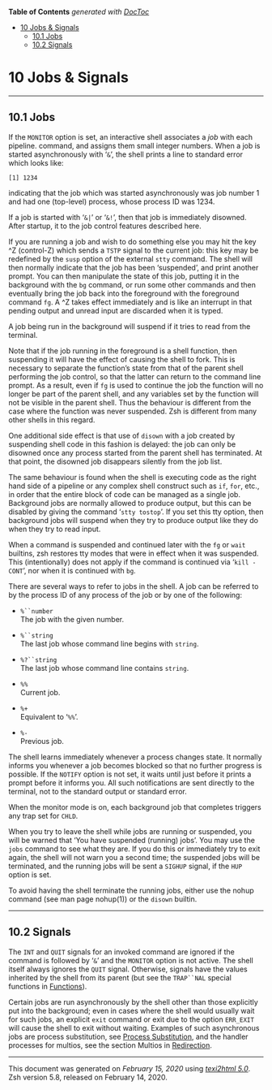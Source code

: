 <!-- START doctoc generated TOC please keep comment here to allow auto update -->
<!-- DON'T EDIT THIS SECTION, INSTEAD RE-RUN doctoc TO UPDATE -->
**Table of Contents**  *generated with [DocToc](https://github.com/thlorenz/doctoc)*

- [10 Jobs & Signals](#10-jobs--signals)
  - [10.1 Jobs](#101-jobs)
  - [10.2 Signals](#102-signals)

<!-- END doctoc generated TOC please keep comment here to allow auto update -->

<span id="Jobs-_0026-Signals"></span>
<span id="Jobs-_0026-Signals-1"></span>

# 10 Jobs & Signals

-----

<span id="Jobs"></span>

## 10.1 Jobs

<span id="index-jobs"></span>
<span id="index-MONITOR_002c-use-of"></span>

If the `MONITOR` option is set, an interactive shell associates a *job*
with each pipeline. command, and assigns them small integer numbers.
When a job is started asynchronously with ‘`&`’, the shell prints a line
to standard error which looks like:

<div class="example">

``` example
[1] 1234
```

</div>

indicating that the job which was started asynchronously was job number
1 and had one (top-level) process, whose process ID was 1234.

If a job is started with ‘`&|`’ or ‘`&!`’, then that job is immediately
disowned. After startup, it to the job control features described here.

If you are running a job and wish to do something else you may hit the
key ^Z (control-Z) which sends a `TSTP` signal to the current job: this
key may be redefined by the `susp` option of the external `stty`
command. <span id="index-jobs_002c-suspending"></span>
<span id="index-suspending-jobs"></span> The shell will then normally
indicate that the job has been ‘suspended’, and print another prompt.
You can then manipulate the state of this job,
<span id="index-bg_002c-use-of"></span> putting it in the background
with the `bg` command, or run some other commands and then eventually
bring the job back into the foreground with
<span id="index-fg_002c-use-of"></span> the foreground command `fg`. A
^Z takes effect immediately and is like an interrupt in that pending
output and unread input are discarded when it is typed.

A job being run in the background will suspend if it tries to read from
the terminal.

Note that if the job running in the foreground is a shell function, then
suspending it will have the effect of causing the shell to fork. This is
necessary to separate the function’s state from that of the parent shell
performing the job control, so that the latter can return to the command
line prompt. As a result, even if `fg` is used to continue the job the
function will no longer be part of the parent shell, and any variables
set by the function will not be visible in the parent shell. Thus the
behaviour is different from the case where the function was never
suspended. Zsh is different from many other shells in this regard.

One additional side effect is that use of `disown` with a job created by
suspending shell code in this fashion is delayed: the job can only be
disowned once any process started from the parent shell has terminated.
At that point, the disowned job disappears silently from the job list.

The same behaviour is found when the shell is executing code as the
right hand side of a pipeline or any complex shell construct such as
`if`, `for`, etc., in order that the entire block of code can be managed
as a single job. <span id="index-background-jobs_002c-I_002fO"></span>
<span id="index-jobs_002c-background_002c-I_002fO"></span> Background
jobs are normally allowed to produce output, but this can be disabled by
giving the command ‘`stty tostop`’. If you set this tty option, then
background jobs will suspend when they try to produce output like they
do when they try to read input.

When a command is suspended and continued later with the `fg` or `wait`
builtins, zsh restores tty modes that were in effect when it was
suspended. This (intentionally) does not apply if the command is
continued via ‘`kill -CONT`’, nor when it is continued with `bg`.

<span id="index-jobs_002c-referring-to"></span>
<span id="index-referring-to-jobs"></span>

There are several ways to refer to jobs in the shell. A job can be
referred to by the process ID of any process of the job or by one of the
following:

  - `%``number`  
    The job with the given number.

  - `%``string`  
    The last job whose command line begins with `string`.

  - `%?``string`  
    The last job whose command line contains `string`.

  - `%%`  
    Current job.

  - `%+`  
    Equivalent to ‘`%%`’.

  - `%-`  
    Previous job.

The shell learns immediately whenever a process changes state.
<span id="index-NOTIFY_002c-use-of"></span> It normally informs you
whenever a job becomes blocked so that no further progress is possible.
If the `NOTIFY` option is not set, it waits until just before it prints
a prompt before it informs you. All such notifications are sent directly
to the terminal, not to the standard output or standard error.

When the monitor mode is on, each background job that completes triggers
any trap set for `CHLD`.

When you try to leave the shell while jobs are running or suspended, you
will be warned that ‘You have suspended (running) jobs’. You may use the
`jobs` command to see what they are. If you do this or immediately try
to exit again, the shell will not warn you a second time; the suspended
jobs will be terminated, and the running jobs will be sent a `SIGHUP`
signal, if the `HUP` option is set.
<span id="index-HUP_002c-use-of"></span>

<span id="index-jobs_002c-disowning"></span>
<span id="index-disowning-jobs"></span>
<span id="index-disown_002c-use-of"></span>

To avoid having the shell terminate the running jobs, either use the
nohup command (see man page nohup(1)) or the `disown` builtin.

-----

<span id="Signals"></span>

## 10.2 Signals

The `INT` and `QUIT` signals for an invoked command are ignored if the
command is followed by ‘`&`’ and the `MONITOR` option is not active. The
shell itself always ignores the `QUIT` signal. Otherwise, signals have
the values inherited by the shell from its parent (but see the
`TRAP``NAL` special functions in [Functions](Functions.html#Functions)).

<span id="index-exiting-shell_002c-and-asynchronous-jobs"></span>
<span id="index-asynchronous-jobs_002c-and-exiting-shell"></span>
<span id="index-jobs_002c-asynchronous_002c-and-exiting-shell"></span>

Certain jobs are run asynchronously by the shell other than those
explicitly put into the background; even in cases where the shell would
usually wait for such jobs, an explicit `exit` command or exit due to
the option `ERR_EXIT` will cause the shell to exit without waiting.
Examples of such asynchronous jobs are process substitution, see
[Process Substitution](Expansion.html#Process-Substitution), and the
handler processes for multios, see the section Multios in
[Redirection](Redirection.html#Redirection).

-----

This document was generated on *February 15, 2020* using
[*texi2html 5.0*](http://www.nongnu.org/texi2html/).  
Zsh version 5.8, released on February 14, 2020.
